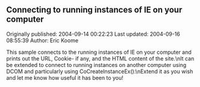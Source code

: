 ## Connecting to running instances of IE on your computer 
Originally published: 2004-09-14 00:22:23 
Last updated: 2004-09-16 08:55:39 
Author: Eric Koome 
 
This sample connects to the running instances of IE on your computer and prints out the URL, Cookie- if any, and the HTML content of the site.\nIt can be extended to connect to running instances on another computer using DCOM and particularly using CoCreateInstanceEx():\nExtend it as you wish and let me know how useful it has been to you!